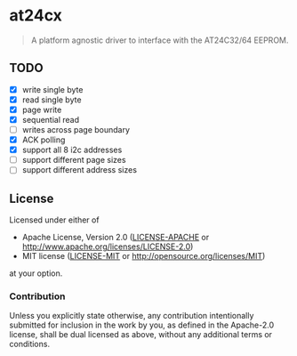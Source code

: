 # at24cx

> A platform agnostic driver to interface with the AT24C32/64 EEPROM.

## TODO

- [X] write single byte
- [X] read single byte
- [X] page write
- [X] sequential read
- [ ] writes across page boundary
- [X] ACK polling
- [X] support all 8 i2c addresses
- [ ] support different page sizes
- [ ] support different address sizes

## License

Licensed under either of

- Apache License, Version 2.0 ([LICENSE-APACHE](LICENSE-APACHE) or
  http://www.apache.org/licenses/LICENSE-2.0)
- MIT license ([LICENSE-MIT](LICENSE-MIT) or http://opensource.org/licenses/MIT)

at your option.

### Contribution

Unless you explicitly state otherwise, any contribution intentionally submitted
for inclusion in the work by you, as defined in the Apache-2.0 license, shall be
dual licensed as above, without any additional terms or conditions.
